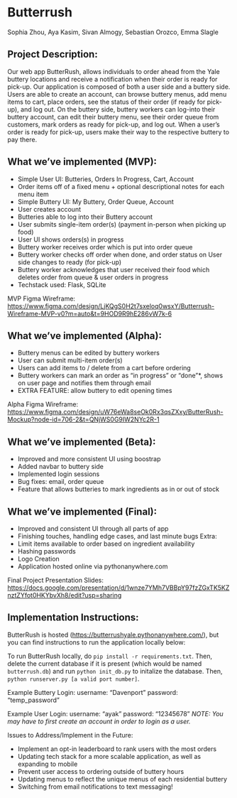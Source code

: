 # Butterrush
Sophia Zhou, Aya Kasim, Sivan Almogy, Sebastian Orozco, Emma Slagle

## Project Description:
Our web app ButterRush, allows individuals to order ahead from the Yale buttery locations and receive a notification when their order is ready for pick-up. Our application is composed of both a user side and a buttery side. Users are able to create an account, can browse buttery menus, add menu items to cart, place orders, see the status of their order (if ready for pick-up), and log out. On the buttery side, buttery workers can log-into their buttery account, can edit their buttery menu, see their order queue from customers, mark orders as ready for pick-up, and log out. When a user’s order is ready for pick-up, users make their way to the respective buttery to pay there. 

## What we’ve implemented (MVP): 
- Simple User UI: Butteries, Orders In Progress, Cart, Account
- Order items off of a fixed menu + optional descriptional notes for each menu item
- Simple Buttery UI: My Buttery, Order Queue, Account
- User creates account
- Butteries able to log into their Buttery account
- User submits single-item order(s) (payment in-person when picking up food)
- User UI shows orders(s) in progress
- Buttery worker receives order which is put into order queue
- Buttery worker checks off order when done, and order status on User side changes to ready (for pick-up)
- Buttery worker acknowledges that user received their food which deletes order from queue & user orders in progress
- Techstack used: Flask, SQLite

MVP Figma Wireframe: https://www.figma.com/design/LjKQgS0H2t7sxeloq0wsxY/Butterrush-Wireframe-MVP-v0?m=auto&t=9HOD9R9hE286vW7k-6 

## What we’ve implemented (Alpha): 
- Buttery menus can be edited by buttery workers
- User can submit multi-item order(s)
- Users can add items to / delete from a cart before ordering
- Buttery workers can mark an order as “in progress” or “done”*, shows on user page and notifies them through email
- EXTRA FEATURE: allow buttery to edit opening times 

Alpha Figma Wireframe: https://www.figma.com/design/uW76eWa8seOk0Rx3qsZXxy/ButterRush-Mockup?node-id=706-2&t=QNjWS0G9IW2NYc2R-1  

## What we’ve implemented (Beta): 
- Improved and more consistent UI using boostrap
- Added navbar to buttery side
- Implemented login sessions 
- Bug fixes: email, order queue
- Feature that allows butteries to mark ingredients as in or out of stock 

## What we’ve implemented (Final): 
- Improved and consistent UI through all parts of app
- Finishing touches, handling edge cases, and last minute bugs
Extra: 
- Limit items available to order based on ingredient availability
- Hashing passwords
- Logo Creation
- Application hosted online via pythonanywhere.com

Final Project Presentation Slides: https://docs.google.com/presentation/d/1wnze7YMh7VBBpY97fzZGxTK5KZnztZYfot0HKYbvXh8/edit?usp=sharing 

## Implementation Instructions: 

ButterRush is hosted (https://butterrushyale.pythonanywhere.com/), but you can find instructions to run the application locally below: 

To run ButterRush locally, do `pip install -r requirements.txt`. 
Then, delete the current database if it is present (which would be named `butterrush.db`) and run `python init_db.py` to initalize the database.
Then, `python runserver.py [a valid port number]`.

Example Buttery Login: 
username: “Davenport” 
password: “temp_password”

Example User Login: 
username: “ayak” 
password: “12345678”
*NOTE: You may have to first create an account in order to login as a user.*

Issues to Address/Implement in the Future: 
- Implement an opt-in leaderboard to rank users with the most orders
- Updating tech stack for a more scalable application, as well as expanding to mobile
- Prevent user access to ordering outside of buttery hours
- Updating menus to reflect the unique menus of each residential buttery
- Switching from email notifications to text messaging!